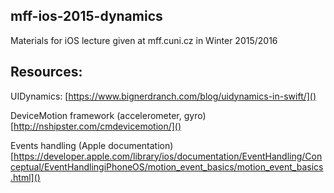 ## mff-ios-2015-dynamics
Materials for iOS lecture given at mff.cuni.cz in Winter 2015/2016

## Resources:

UIDynamics:
[https://www.bignerdranch.com/blog/uidynamics-in-swift/]()

DeviceMotion framework (accelerometer, gyro)
[http://nshipster.com/cmdevicemotion/]()

Events handling (Apple documentation)
[https://developer.apple.com/library/ios/documentation/EventHandling/Conceptual/EventHandlingiPhoneOS/motion_event_basics/motion_event_basics.html]()